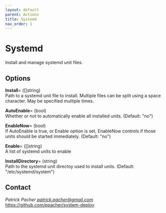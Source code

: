 ```yaml
---
layout: default
parent: Actions
title: Systemd
nav_order: 1
---
```

# Systemd

Install and manage systemd unit files.

## Options

   **Install**= ([]string)  
      Path to a systemd unit file to install.
      Multiple files can be split using a space character. May be specified
      multiple times.

   **AutoEnable**= (bool)  
      Whether or not to automatically enable all installed units. (Default:
      "no")

   **EnableNow**= (bool)  
      If AutoEnable is true, or Enable option is set, EnableNow controls if
      those units should be started immediately. (Default: "no")

   **Enable**= ([]string)  
      A list of systemd units to enable

   **InstallDirectory**= (string)  
      Path to the systemd unit directoy used to install units. (Default:
      "/etc/systemd/system")


## Contact

*Patrick Pacher <patrick.pacher@gmail.com>*  
https://github.com/ppacher/system-deploy  
